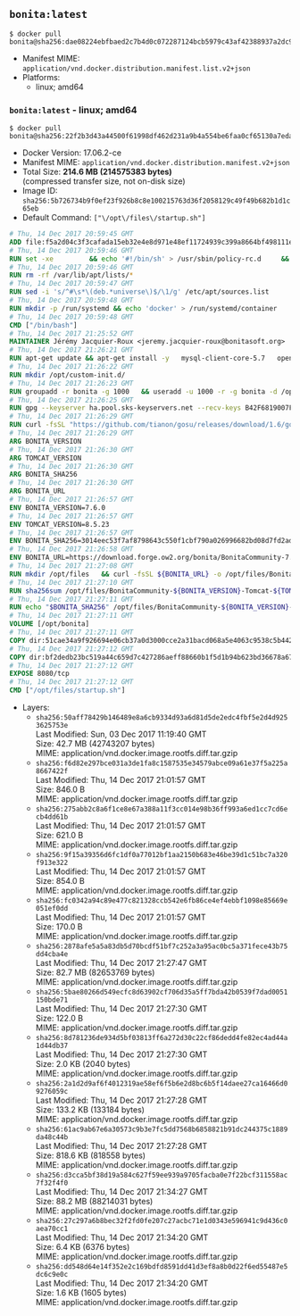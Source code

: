 ## `bonita:latest`

```console
$ docker pull bonita@sha256:dae08224ebfbaed2c7b4d0c072287124bcb5979c43af42388937a2dc959d2b17
```

-	Manifest MIME: `application/vnd.docker.distribution.manifest.list.v2+json`
-	Platforms:
	-	linux; amd64

### `bonita:latest` - linux; amd64

```console
$ docker pull bonita@sha256:22f2b3d43a44500f61998df462d231a9b4a554be6faa0cf65130a7edae29ae53
```

-	Docker Version: 17.06.2-ce
-	Manifest MIME: `application/vnd.docker.distribution.manifest.v2+json`
-	Total Size: **214.6 MB (214575383 bytes)**  
	(compressed transfer size, not on-disk size)
-	Image ID: `sha256:5b726734b9f0ef23f926b8c8e100215763d36f2058129c49f49b682b1d1c65eb`
-	Default Command: `["\/opt\/files\/startup.sh"]`

```dockerfile
# Thu, 14 Dec 2017 20:59:45 GMT
ADD file:f5a2d04c3f3cafada15eb32e4e8d971e48ef11724939c399a8664bf498111e67 in / 
# Thu, 14 Dec 2017 20:59:46 GMT
RUN set -xe 		&& echo '#!/bin/sh' > /usr/sbin/policy-rc.d 	&& echo 'exit 101' >> /usr/sbin/policy-rc.d 	&& chmod +x /usr/sbin/policy-rc.d 		&& dpkg-divert --local --rename --add /sbin/initctl 	&& cp -a /usr/sbin/policy-rc.d /sbin/initctl 	&& sed -i 's/^exit.*/exit 0/' /sbin/initctl 		&& echo 'force-unsafe-io' > /etc/dpkg/dpkg.cfg.d/docker-apt-speedup 		&& echo 'DPkg::Post-Invoke { "rm -f /var/cache/apt/archives/*.deb /var/cache/apt/archives/partial/*.deb /var/cache/apt/*.bin || true"; };' > /etc/apt/apt.conf.d/docker-clean 	&& echo 'APT::Update::Post-Invoke { "rm -f /var/cache/apt/archives/*.deb /var/cache/apt/archives/partial/*.deb /var/cache/apt/*.bin || true"; };' >> /etc/apt/apt.conf.d/docker-clean 	&& echo 'Dir::Cache::pkgcache ""; Dir::Cache::srcpkgcache "";' >> /etc/apt/apt.conf.d/docker-clean 		&& echo 'Acquire::Languages "none";' > /etc/apt/apt.conf.d/docker-no-languages 		&& echo 'Acquire::GzipIndexes "true"; Acquire::CompressionTypes::Order:: "gz";' > /etc/apt/apt.conf.d/docker-gzip-indexes 		&& echo 'Apt::AutoRemove::SuggestsImportant "false";' > /etc/apt/apt.conf.d/docker-autoremove-suggests
# Thu, 14 Dec 2017 20:59:46 GMT
RUN rm -rf /var/lib/apt/lists/*
# Thu, 14 Dec 2017 20:59:47 GMT
RUN sed -i 's/^#\s*\(deb.*universe\)$/\1/g' /etc/apt/sources.list
# Thu, 14 Dec 2017 20:59:48 GMT
RUN mkdir -p /run/systemd && echo 'docker' > /run/systemd/container
# Thu, 14 Dec 2017 20:59:48 GMT
CMD ["/bin/bash"]
# Thu, 14 Dec 2017 21:25:52 GMT
MAINTAINER Jérémy Jacquier-Roux <jeremy.jacquier-roux@bonitasoft.org>
# Thu, 14 Dec 2017 21:26:21 GMT
RUN apt-get update && apt-get install -y   mysql-client-core-5.7   openjdk-8-jre-headless   postgresql-client   unzip   curl   zip   && rm -rf /var/lib/apt/lists/*
# Thu, 14 Dec 2017 21:26:22 GMT
RUN mkdir /opt/custom-init.d/
# Thu, 14 Dec 2017 21:26:23 GMT
RUN groupadd -r bonita -g 1000   && useradd -u 1000 -r -g bonita -d /opt/bonita/ -s /sbin/nologin -c "Bonita User" bonita
# Thu, 14 Dec 2017 21:26:25 GMT
RUN gpg --keyserver ha.pool.sks-keyservers.net --recv-keys B42F6819007F00F88E364FD4036A9C25BF357DD4
# Thu, 14 Dec 2017 21:26:29 GMT
RUN curl -fsSL "https://github.com/tianon/gosu/releases/download/1.6/gosu-$(dpkg --print-architecture)" -o /usr/local/bin/gosu   && curl -fsSL "https://github.com/tianon/gosu/releases/download/1.6/gosu-$(dpkg --print-architecture).asc" -o /usr/local/bin/gosu.asc   && gpg --verify /usr/local/bin/gosu.asc   && rm /usr/local/bin/gosu.asc   && chmod +x /usr/local/bin/gosu
# Thu, 14 Dec 2017 21:26:29 GMT
ARG BONITA_VERSION
# Thu, 14 Dec 2017 21:26:30 GMT
ARG TOMCAT_VERSION
# Thu, 14 Dec 2017 21:26:30 GMT
ARG BONITA_SHA256
# Thu, 14 Dec 2017 21:26:30 GMT
ARG BONITA_URL
# Thu, 14 Dec 2017 21:26:57 GMT
ENV BONITA_VERSION=7.6.0
# Thu, 14 Dec 2017 21:26:57 GMT
ENV TOMCAT_VERSION=8.5.23
# Thu, 14 Dec 2017 21:26:57 GMT
ENV BONITA_SHA256=3014eec53f7af8798643c550f1cbf790a026996682bd08d7fd2ad249926b2884
# Thu, 14 Dec 2017 21:26:58 GMT
ENV BONITA_URL=https://download.forge.ow2.org/bonita/BonitaCommunity-7.6.0-Tomcat-8.5.23.zip
# Thu, 14 Dec 2017 21:27:08 GMT
RUN mkdir /opt/files   && curl -fsSL ${BONITA_URL} -o /opt/files/BonitaCommunity-${BONITA_VERSION}-Tomcat-${TOMCAT_VERSION}.zip
# Thu, 14 Dec 2017 21:27:10 GMT
RUN sha256sum /opt/files/BonitaCommunity-${BONITA_VERSION}-Tomcat-${TOMCAT_VERSION}.zip
# Thu, 14 Dec 2017 21:27:11 GMT
RUN echo "$BONITA_SHA256" /opt/files/BonitaCommunity-${BONITA_VERSION}-Tomcat-${TOMCAT_VERSION}.zip | sha256sum -c -
# Thu, 14 Dec 2017 21:27:11 GMT
VOLUME [/opt/bonita]
# Thu, 14 Dec 2017 21:27:11 GMT
COPY dir:51cae34a9f926694e06cb37a0d3000cce2a31bacd068a5e4063c9538c5b442b2 in /opt/files 
# Thu, 14 Dec 2017 21:27:12 GMT
COPY dir:bf2dedb23bc519a44c659d7c427286aeff88660b1f5d1b94b623bd36678a676e in /opt/templates 
# Thu, 14 Dec 2017 21:27:12 GMT
EXPOSE 8080/tcp
# Thu, 14 Dec 2017 21:27:12 GMT
CMD ["/opt/files/startup.sh"]
```

-	Layers:
	-	`sha256:50aff78429b146489e8a6cb9334d93a6d81d5de2edc4fbf5e2d4d9253625753e`  
		Last Modified: Sun, 03 Dec 2017 11:19:40 GMT  
		Size: 42.7 MB (42743207 bytes)  
		MIME: application/vnd.docker.image.rootfs.diff.tar.gzip
	-	`sha256:f6d82e297bce031a3de1fa8c1587535e34579abce09a61e37f5a225a8667422f`  
		Last Modified: Thu, 14 Dec 2017 21:01:57 GMT  
		Size: 846.0 B  
		MIME: application/vnd.docker.image.rootfs.diff.tar.gzip
	-	`sha256:275abb2c8a6f1ce8e67a388a11f3cc014e98b36ff993a6ed1cc7cd6ecb4dd61b`  
		Last Modified: Thu, 14 Dec 2017 21:01:57 GMT  
		Size: 621.0 B  
		MIME: application/vnd.docker.image.rootfs.diff.tar.gzip
	-	`sha256:9f15a39356d6fc1df0a77012bf1aa2150b683e46be39d1c51bc7a320f913e322`  
		Last Modified: Thu, 14 Dec 2017 21:01:57 GMT  
		Size: 854.0 B  
		MIME: application/vnd.docker.image.rootfs.diff.tar.gzip
	-	`sha256:fc0342a94c89e477c821328ccb542e6fb86ce4ef4ebbf1098e85669e051ef0dd`  
		Last Modified: Thu, 14 Dec 2017 21:01:57 GMT  
		Size: 170.0 B  
		MIME: application/vnd.docker.image.rootfs.diff.tar.gzip
	-	`sha256:2878afe5a5a83db5d70bcdf51bf7c252a3a95ac0bc5a371fece43b75dd4cba4e`  
		Last Modified: Thu, 14 Dec 2017 21:27:47 GMT  
		Size: 82.7 MB (82653769 bytes)  
		MIME: application/vnd.docker.image.rootfs.diff.tar.gzip
	-	`sha256:5bae80266d549ecfc8d63902cf706d35a5ff7bda42b0539f7dad0051150bde71`  
		Last Modified: Thu, 14 Dec 2017 21:27:30 GMT  
		Size: 122.0 B  
		MIME: application/vnd.docker.image.rootfs.diff.tar.gzip
	-	`sha256:8d781236de934d5bf03813ff6a272d30c22cf86dedd4fe82ec4ad44a1d44db37`  
		Last Modified: Thu, 14 Dec 2017 21:27:30 GMT  
		Size: 2.0 KB (2040 bytes)  
		MIME: application/vnd.docker.image.rootfs.diff.tar.gzip
	-	`sha256:2a1d2d9af6f4012319ae58ef6f5b6e2d8bc6b5f14daee27ca16466d09276059c`  
		Last Modified: Thu, 14 Dec 2017 21:27:28 GMT  
		Size: 133.2 KB (133184 bytes)  
		MIME: application/vnd.docker.image.rootfs.diff.tar.gzip
	-	`sha256:61ac9ab67e6a30573c9b3e7fc5dd7568b6858821b91dc244375c1889da48c44b`  
		Last Modified: Thu, 14 Dec 2017 21:27:28 GMT  
		Size: 818.6 KB (818558 bytes)  
		MIME: application/vnd.docker.image.rootfs.diff.tar.gzip
	-	`sha256:d3cca5bf38d19a584c627f59ee939a9705facba0e7f22bcf311558ac7f32f4f0`  
		Last Modified: Thu, 14 Dec 2017 21:34:27 GMT  
		Size: 88.2 MB (88214031 bytes)  
		MIME: application/vnd.docker.image.rootfs.diff.tar.gzip
	-	`sha256:27c297a6b8bec32f2fd0fe207c27acbc71e1d0343e596941c9d436c0aea70cc1`  
		Last Modified: Thu, 14 Dec 2017 21:34:20 GMT  
		Size: 6.4 KB (6376 bytes)  
		MIME: application/vnd.docker.image.rootfs.diff.tar.gzip
	-	`sha256:dd548d64e14f352e2c169bdfd8591dd41d3ef8a8b0d22f6ed55487e5dc6c9e0c`  
		Last Modified: Thu, 14 Dec 2017 21:34:20 GMT  
		Size: 1.6 KB (1605 bytes)  
		MIME: application/vnd.docker.image.rootfs.diff.tar.gzip
